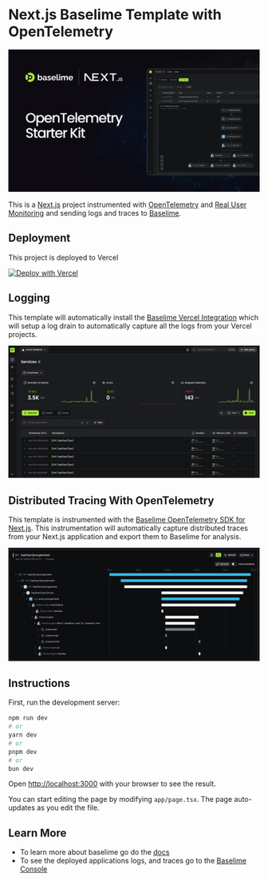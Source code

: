 # Next.js Baselime Template with OpenTelemetry

![image](./assets/og.png)

This is a [Next.js](https://nextjs.org/) project instrumented with [OpenTelemetry](https://opentelemetry.io/) and [Real User Monitoring](https://baselime.io/docs/sending-data/react-rum/) and sending logs and traces to [Baselime](https://console.baselime.io).

## Deployment

This project is deployed to Vercel

[![Deploy with Vercel](https://vercel.com/button)](https://vercel.com/new/clone?repository-url=https%3A%2F%2Fgithub.com%2Fbaselime%2Fbaselime-nextjs-template&project-name=next-baselime-opentelemetry&repository-name=next-baselime-opentelemetry&demo-title=Baselime&demo-description=See%20the%20deployed%20data%20for%20this%20project&demo-url=https%3A%2F%2Fsandbox.baselime.io%2Fbaselime%2Fvercel-baselime%2Fdefault%2Fhome&demo-image=https%3A%2F%2Fgithub.com%2Fbaselime%2Fbaselime-nextjs-template%2Fraw%2Fmain%2Fassets%2Fog.png&integration-ids=oac_Giinlv0yMW9d97AysfaDTS6z)

## Logging

This template will automatically install the [Baselime Vercel Integration](https://vercel.com/integrations/baselime) which will setup a log drain to automatically capture all the logs from your Vercel projects.

![image](./assets/logs.png)

## Distributed Tracing With OpenTelemetry

This template is instrumented with the [Baselime OpenTelemetry SDK for Next.js](). This instrumentation will automatically capture distributed traces from your Next.js application and export them to Baselime for analysis.

![image](./assets/traces.png)


## Instructions

First, run the development server:

```bash
npm run dev
# or
yarn dev
# or
pnpm dev
# or
bun dev
```

Open [http://localhost:3000](http://localhost:3000) with your browser to see the result.

You can start editing the page by modifying `app/page.tsx`. The page auto-updates as you edit the file.

## Learn More

* To learn more about baselime go do the [docs](https://baselime.io/docs/)
* To see the deployed applications logs, and traces go to the [Baselime Console](https://console.baselime.io)
